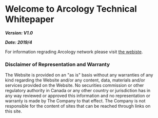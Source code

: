 # Welcome to Arcology Technical Whitepaper

***Version: V1.0***

***Date: 2019/4***

For information regrading Arcology network please visit [the webiste](https://arcology.network).

### Disclaimer of Representation and Warranty

The Website is provided on an "as is" basis without any warranties of any kind regarding the Website and/or any content, data, materials and/or services provided on the Website.
No securities commission or other regulatory authority in Canada or any other country or jurisdiction has in any way reviewed or approved this information and no representation or warranty is made by The Company to that effect. The Company is not responsible for the content of sites that can be reached through links on this site.
